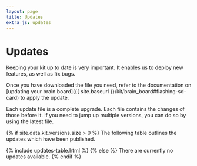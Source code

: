 ```yaml
---
layout: page
title: Updates
extra_js: updates
---
```


# Updates

Keeping your kit up to date is very important. It enables us to deploy new features, as well as fix bugs.

Once you have downloaded the file you need, refer to the documentation on [updating your brain board]({{ site.baseurl }}/kit/brain_board#flashing-sd-card) to apply the update.

Each update file is a complete upgrade. Each file contains the changes of those before it. If you need to jump up multiple versions, you can do so by using the latest file.

{% if site.data.kit_versions.size > 0 %}
The following table outlines the updates which have been published.

{% include updates-table.html %}
{% else %}
There are currently no updates available.
{% endif %}
